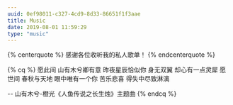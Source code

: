 ```yaml
---
uuid: 0ef98011-c327-4cd9-8d33-86651f1f3aae
title: Music
date: 2019-08-01 11:59:29
type: "music"
---
```


{% centerquote %} 感谢各位收听我的私人歌单！ {% endcenterquote %}

<html>
<link rel="stylesheet" href="https://cdn.jsdelivr.net/npm/aplayer/dist/APlayer.min.css">
<script src="https://cdn.jsdelivr.net/npm/aplayer/dist/APlayer.min.js"></script>
<script src="https://cdn.jsdelivr.net/npm/meting@2.0.1/dist/Meting.min.js"></script>
<meting-js
	server="netease"
	type="playlist"
	id="689975813"
    >
</meting-js>
</html>

{% cq %} 
愿此间 山有木兮卿有意 
昨夜星辰恰似你
身无双翼 却心有一点灵犀
愿世间 春秋与天地 
眼中唯有一个你
苦乐悲喜 得失中尽致淋漓

-- 山有木兮-橙光《人鱼传说之长生烛》主题曲
{% endcq %}